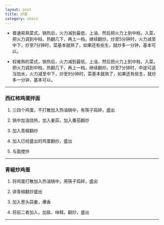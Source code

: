 ```yaml
---
layout: post
title: 炒菜
category: share
---
```


* 普通易熟菜式，锅热后，火力减到最低，上油，然后把火力上到中档，入菜，把火力调到中档，热翻几下，再上一档，继续翻炒。炒至5分钟时，火力减至中下，炒至7分钟时，菜基本就熟了，如果还有些生，就炒多一分钟，基本可以。

* 较难熟的菜式，锅热后，火力减到最低，上油，然后把火力上到中档，入菜，把火力调到中档，热翻几下，再上一档，继续翻炒。炒至7分钟时，中途可适当加水，火力减至中下，炒至9分钟时，菜基本就熟了，如果还有些生，就炒多一分钟，基本可以。

***

### 西红柿鸡蛋拌面

1. 三四个鸡蛋，不打散加入热油锅中，有筷子捣碎，盛出

2. 锅中加油烧热，加入姜蒜，加入番茄翻炒

3. 加入青椒翻炒

4. 加入已经盛出的鸡蛋翻炒，盛出

5. 与面搅拌

***

### 青椒炒鸡蛋

1. 将鸡蛋打散加入热油锅中，用筷子捣碎，盛出

2. 讲青椒翻炒盛出

3. 加入葱头蒜姜，爆香

4. 将前二者加入，加盐、味精，翻炒，盛出

***

